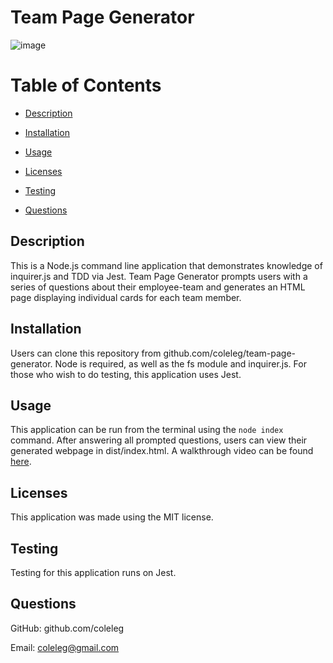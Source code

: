 # Team Page Generator

![image](https://user-images.githubusercontent.com/15861137/147799526-64d46c3d-74d1-463b-8029-3490160576f1.png)

 # Table of Contents
  * [Description](#description)
  
  * [Installation](#installation)
  
  * [Usage](#usage)
  
  * [Licenses](#licenses)
  
  * [Testing](#testing)
  
  * [Questions](#questions)

  ## Description
  This is a Node.js command line application that demonstrates knowledge of inquirer.js and TDD via Jest.  Team Page Generator prompts users with a series of questions about their employee-team and generates an HTML page displaying individual cards for each team member.
 
  ## Installation
  Users can clone this repository from github.com/coleleg/team-page-generator.  Node is required, as well as the fs module and inquirer.js.  For those who wish to do testing, this application uses Jest.
  
  ## Usage
  This application can be run from the terminal using the `node index` command.  After answering all prompted questions, users can view their generated webpage in    dist/index.html.  A walkthrough video can be found [here](https://drive.google.com/file/d/1qlB_rOKy05aTOW_Cvtm2hhgPLZRllKVA/view).
  
  ## Licenses
  This application was made using the MIT license.

  ## Testing
  Testing for this application runs on Jest.
  
  ## Questions
  GitHub: github.com/coleleg
 
  Email: coleleg@gmail.com
 
 
